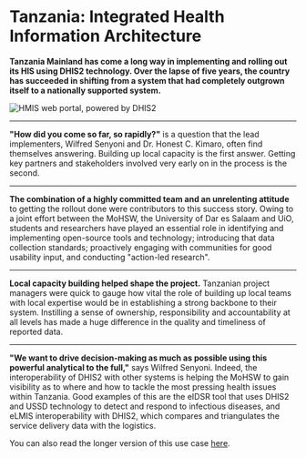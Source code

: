 # Tanzania: Integrated Health Information Architecture

<!--DHIS2-SECTION-ID:user_story_udsm_short-->

**Tanzania Mainland has come a long way in implementing and rolling out
its HIS using DHIS2 technology. Over the lapse of five years, the
country has succeeded in shifting from a system that had completely
outgrown itself to a nationally supported system.**

![HMIS web portal, powered by
DHIS2](resources/images/use_cases/HMIS_WebPortal.png)

---

**"How did you come so far, so rapidly?"** is a question that the lead
implementers, Wilfred Senyoni and Dr. Honest C. Kimaro, often find
themselves answering. Building up local capacity is the first answer.
Getting key partners and stakeholders involved very early on in the
process is the second.

---

**The combination of a highly committed team and an unrelenting
attitude** to getting the rollout done were contributors to this success
story. Owing to a joint effort between the MoHSW, the University of Dar
es Salaam and UiO, students and researchers have played an essential
role in identifying and implementing open-source tools and technology;
introducing that data collection standards; proactively engaging with
communities for good usability input, and conducting "action-led
research".

---

**Local capacity building helped shape the project.** Tanzanian project
managers were quick to gauge how vital the role of building up local
teams with local expertise would be in establishing a strong backbone to
their system. Instilling a sense of ownership, responsibility and
accountability at all levels has made a huge difference in the quality
and timeliness of reported data.

---

**"We want to drive decision-making as much as possible using this
powerful analytical to the full,"** says Wilfred Senyoni. Indeed, the
interoperability of DHIS2 with other systems is helping the MoHSW to
gain visibility as to where and how to tackle the most pressing health
issues within Tanzania. Good examples of this are the eIDSR tool that
uses DHIS2 and USSD technology to detect and respond to infectious
diseases, and eLMIS interoperability with DHIS2, which compares and
triangulates the service delivery data with the logistics.

You can also read the longer version of this use case
[here](https://docs.dhis2.org/master/en/user-stories/html/user_story_udsm.html).

